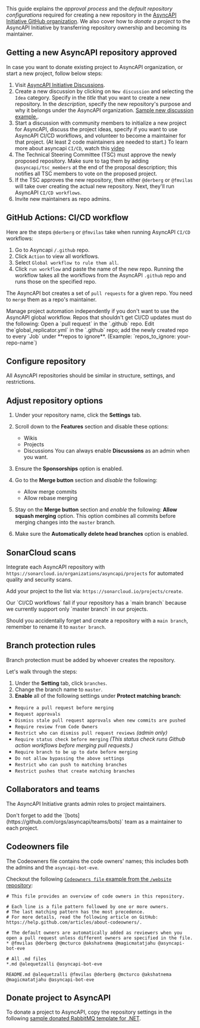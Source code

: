 This guide explains the _approval process_ and the _default repository configurations_ required for creating a new repository in the [AsyncAPI Initiative GitHub organization](https://github.com/asyncapi). We also cover how to _donate a project_ to the AsyncAPI Initiative by transferring repository ownership and becoming its maintainer. 

## Getting a new AsyncAPI repository approved
In case you want to donate existing project to AsyncAPI organization, or start a new project, follow below steps:
1. Visit [AsyncAPI Initiative Discussions](https://github.com/orgs/asyncapi/discussions).
2. Create a new discussion by clicking on `New discussion` and selecting the `Idea` category. Specify in the _title_ that you want to create a new repository. In the _description_, specify the new repository's purpose and why it belongs under the AsyncAPI organization. [Sample new discussion example.](https://github.com/orgs/asyncapi/discussions/300).
3. Start a discussion with community members to initialize a new project for AsyncAPI, discuss the project ideas, specify if you want to use AsyncAPI CI/CD workflows, and volunteer to become a maintainer for that project. (At least 2 code maintainers are needed to start.)
To learn more about asyncapi `CI/CD`, watch this [video](https://www.youtube.com/watch?v=DsQfmlc3Ubo)
4. The Technical Steering Committee (TSC) must approve the newly proposed repository. Make sure to tag them by adding `@asyncapi/tsc_members` at the end of the proposal description; this notifies all TSC members to vote on the proposed project.
5. If the TSC approves the new repository, then either `@derberg` or `@fmvilas` will take over creating the actual new repository. Next, they'll run AsyncAPI `CI/CD workflows`. 
6. Invite new maintainers as repo admins.

## GitHub Actions: CI/CD workflow
Here are the steps `@derberg` or `@fmvilas` take when running AsyncAPI `CI/CD` workflows:
1. Go to Asyncapi `/.github` repo.
2. Click `Action` to view all workflows.
3. Select `Global workflow to rule them all`.
4. Click `run workflow` and paste the name of the new repo. Running the workflow takes all the workflows from the AsyncAPI `.github` repo and runs those on the specified repo.

The AsyncAPI bot creates a set of `pull requests` for a given repo. You need to `merge` them as a repo's maintainer.

<Remember>
 Manage project automation independently if you don't want to use the AsyncAPI global workflow.
</Remember>
<Remember>
Repos that shouldn't get CI/CD updates must do the following:
Open a `pull request` in the `.github` repo. 
Edit the`global_replicator.yml` in the `.github` repo; add the newly created repo to every `Job` under **repos to ignore**. (Example: `repos_to_ignore: your-repo-name`) 
</Remember>

## Configure repository
All AsyncAPI repositories should be similar in structure, settings, and restrictions. 

## Adjust repository options
1. Under your repository name, click the **Settings** tab. 
2. Scroll down to the **Features** section and disable these options:
    - Wikis
    - Projects
    - Discussions
You can always enable **Discussions** as an admin when you want.

3. Ensure the **Sponsorships** option is enabled.

3. Go to the **Merge button** section and _disable_ the following:
    - Allow merge commits
    - Allow rebase merging

4. Stay on the **Merge button** section and _enable_ the following: 
**Allow squash merging** option. This option combines all commits before merging changes into the `master` branch.

5. Make sure the **Automatically delete head branches** option is enabled.

## SonarCloud scans
Integrate each AsyncAPI repository with `https://sonarcloud.io/organizations/asyncapi/projects` for automated quality and security scans. 

Add your project to the list via: `https://sonarcloud.io/projects/create`.

<Remember>
Our `CI/CD workflows` fail if your repository has a `main branch` because we currently support only `master branch` in our projects.

Should you accidentally forget and create a repository with a `main branch`, remember to rename it to `master branch`. 
</Remember>
 
## Branch protection rules
Branch protection must be added by whoever creates the repository. 

Let's walk through the steps:
1. Under the **Setting** tab, click `branches`.
2. Change the branch name to `master`.
3. **Enable** all of the following settings under **Protect matching branch**:
- `Require a pull request before merging`
- `Request approvals`
- `Dismiss stale pull request approvals when new commits are pushed`
- `Require review from Code Owners`
- `Restrict who can dismiss pull request reviews` _(admin only)_
- `Require status check before merging` _(This status check runs Github action workflows before merging pull requests.)_
- `Require branch to be up to date before merging`
- `Do not allow bypassing the above settings`
- `Restrict who can push to matching branches`
- `Restrict pushes that create matching branches`

## Collaborators and teams
The AsyncAPI Initiative grants admin roles to project maintainers.

<Remember>
Don't forget to add the `[bots](https://github.com/orgs/asyncapi/teams/bots)` team as a maintainer to each project.
</Remember>

## Codeowners file
The Codeowners file contains the code owners' names; this includes both the admins and the `asyncapi-bot-eve`.

Checkout the following [`Codeowners file` example from the `/website` repository](https://github.com/asyncapi/website/blob/master/CODEOWNERS):
```
# This file provides an overview of code owners in this repository.
	 
# Each line is a file pattern followed by one or more owners.
# The last matching pattern has the most precedence.
# For more details, read the following article on GitHub: https://help.github.com/articles/about-codeowners/.
	 
# The default owners are automatically added as reviewers when you open a pull request unless different owners are specified in the file.
* @fmvilas @derberg @mcturco @akshatnema @magicmatatjahu @asyncapi-bot-eve
	 
# All .md files
*.md @alequetzalli @asyncapi-bot-eve
	 
README.md @alequetzalli @fmvilas @derberg @mcturco @akshatnema @magicmatatjahu @asyncapi-bot-eve
```

## Donate project to AsyncAPI
To donate a project to AsyncAPI, copy the repository settings in the following [sample donated RabbitMQ template for .NET](https://github.com/mr-nuno/dotnet-rabbitmq-template).
